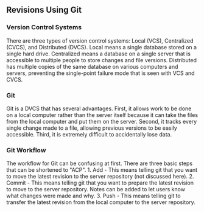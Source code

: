 ## Revisions Using Git

### Version Control Systems
<p>There are three types of version control systems: Local (VCS), Centralized (CVCS), and Distributed (DVCS).  Local means a single database stored on a single hard drive.  Centralized means a database on a single server that is accessible to multiple people to store changes and file versions.  Distributed has multiple copies of the same database on various computers and servers, preventing the single-point failure mode that is seen with VCS and CVCS.

### Git
<p> Git is a DVCS that has several advantages.  First, it allows work to be done on a local computer rather than the server itself because it can take the files from the local computer and put them on the server.  Second, it tracks every single change made to a file, allowing previous versions to be easily accessible.  Third, it is extremely difficult to accidentally lose data.

### Git Workflow
<p> The workflow for Git can be confusing at first.  There are three basic steps that can be shortened to "ACP".
1. Add - This means telling git that you want to move the latest revision to the server repository (not discussed here).
2. Commit - This means telling git that you want to prepare the latest revision to move to the server repository.  Notes can be added to let users know what changes were made and why.
3. Push - This means telling git to transfer the latest revision from the local computer to the server repository.
